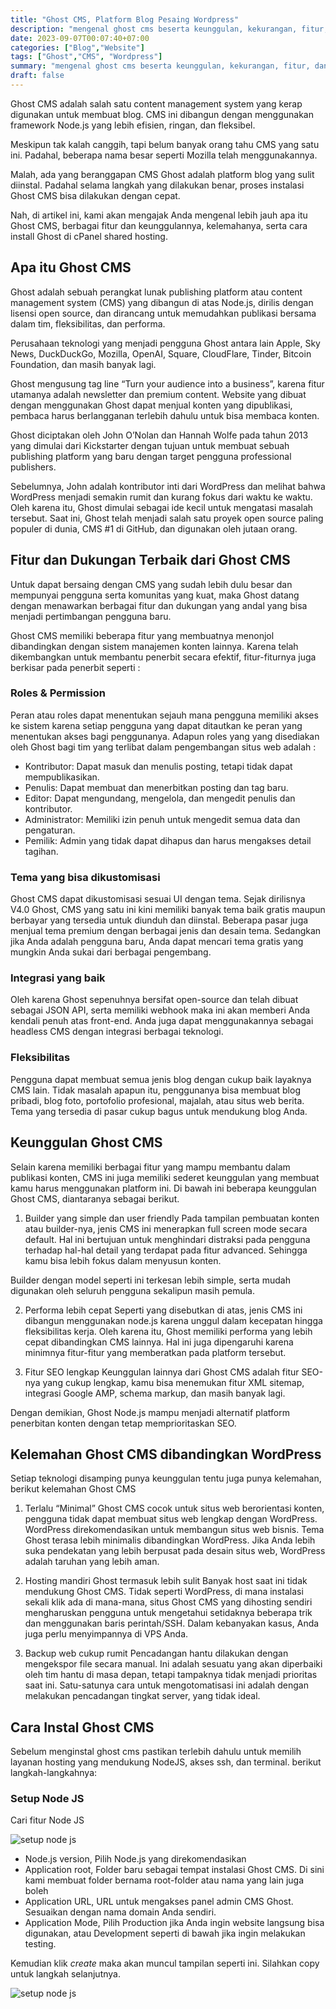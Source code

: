 ```yaml
---
title: "Ghost CMS, Platform Blog Pesaing Wordpress"
description: "mengenal ghost cms beserta keunggulan, kekurangan, fitur, dan cara instal ghost cms di cpanel shared hosting"
date: 2023-09-07T00:07:40+07:00
categories: ["Blog","Website"]
tags: ["Ghost","CMS", "Wordpress"]
summary: "mengenal ghost cms beserta keunggulan, kekurangan, fitur, dan cara instal ghost cms di cpanel shared hosting"
draft: false
---
```


Ghost CMS adalah salah satu content management system yang kerap digunakan untuk membuat blog. CMS ini dibangun dengan menggunakan framework Node.js yang lebih efisien, ringan, dan fleksibel.

Meskipun tak kalah canggih, tapi belum banyak orang tahu CMS yang satu ini. Padahal, beberapa nama besar seperti Mozilla telah menggunakannya.

Malah, ada yang beranggapan CMS Ghost adalah platform blog yang sulit diinstal. Padahal selama langkah yang dilakukan benar, proses instalasi Ghost CMS bisa dilakukan dengan cepat.

Nah, di artikel ini, kami akan mengajak Anda mengenal lebih jauh apa itu Ghost CMS, berbagai fitur dan keunggulannya, kelemahanya, serta cara install Ghost di cPanel shared hosting.

## Apa itu Ghost CMS
Ghost adalah sebuah perangkat lunak publishing platform atau content management system (CMS) yang dibangun di atas Node.js, dirilis dengan lisensi open source, dan dirancang untuk memudahkan publikasi bersama dalam tim, fleksibilitas, dan performa.

Perusahaan teknologi yang menjadi pengguna Ghost antara lain Apple, Sky News, DuckDuckGo, Mozilla, OpenAI, Square, CloudFlare, Tinder, Bitcoin Foundation, dan masih banyak lagi.

Ghost mengusung tag line “Turn your audience into a business”, karena fitur utamanya adalah newsletter dan premium content. Website yang dibuat dengan menggunakan Ghost dapat menjual konten yang dipublikasi, pembaca harus berlangganan terlebih dahulu untuk bisa membaca konten.

Ghost diciptakan oleh John O’Nolan dan Hannah Wolfe pada tahun 2013 yang dimulai dari Kickstarter dengan tujuan untuk membuat sebuah publishing platform yang baru dengan target pengguna professional publishers.

Sebelumnya, John adalah kontributor inti dari WordPress dan melihat bahwa WordPress menjadi semakin rumit dan kurang fokus dari waktu ke waktu. Oleh karena itu, Ghost dimulai sebagai ide kecil untuk mengatasi masalah tersebut. Saat ini, Ghost telah menjadi salah satu proyek open source paling populer di dunia, CMS #1 di GitHub, dan digunakan oleh jutaan orang.

## Fitur dan Dukungan Terbaik dari Ghost CMS
Untuk dapat bersaing dengan CMS yang sudah lebih dulu besar dan mempunyai pengguna serta komunitas yang kuat, maka Ghost datang dengan menawarkan berbagai fitur dan dukungan yang andal yang bisa menjadi pertimbangan pengguna baru.

Ghost CMS memiliki beberapa fitur yang membuatnya menonjol dibandingkan dengan sistem manajemen konten lainnya. Karena telah dikembangkan untuk membantu penerbit secara efektif, fitur-fiturnya juga berkisar pada penerbit seperti :

### Roles & Permission
Peran atau roles dapat menentukan sejauh mana pengguna memiliki akses ke sistem karena setiap pengguna yang dapat ditautkan ke peran yang menentukan akses bagi penggunanya. Adapun roles yang yang disediakan oleh Ghost bagi tim yang terlibat dalam pengembangan situs web adalah :
- Kontributor: Dapat masuk dan menulis posting, tetapi tidak dapat mempublikasikan.
- Penulis: Dapat membuat dan menerbitkan posting dan tag baru.
- Editor: Dapat mengundang, mengelola, dan mengedit penulis dan kontributor.
- Administrator: Memiliki izin penuh untuk mengedit semua data dan pengaturan.
- Pemilik: Admin yang tidak dapat dihapus dan harus mengakses detail tagihan.

### Tema yang bisa dikustomisasi
Ghost CMS dapat dikustomisasi sesuai UI dengan tema. Sejak dirilisnya V4.0 Ghost, CMS yang satu ini kini memiliki banyak tema baik gratis maupun berbayar yang tersedia untuk diunduh dan diinstal. Beberapa pasar juga menjual tema premium dengan berbagai jenis dan desain tema. Sedangkan jika Anda adalah pengguna baru, Anda dapat mencari tema gratis yang mungkin Anda sukai dari berbagai pengembang.

### Integrasi yang baik
Oleh karena Ghost sepenuhnya bersifat open-source dan telah dibuat sebagai JSON API, serta memiliki webhook maka ini akan memberi Anda kendali penuh atas front-end. Anda juga dapat menggunakannya sebagai headless CMS dengan integrasi berbagai teknologi.

### Fleksibilitas
Pengguna dapat membuat semua jenis blog dengan cukup baik layaknya CMS lain. Tidak masalah apapun itu, penggunanya bisa membuat blog pribadi, blog foto, portofolio profesional, majalah, atau situs web berita. Tema yang tersedia di pasar cukup bagus untuk mendukung blog Anda.

## Keunggulan Ghost CMS
Selain karena memiliki berbagai fitur yang mampu membantu dalam publikasi konten, CMS ini juga memiliki sederet keunggulan yang membuat kamu harus menggunakan platform ini. Di bawah ini beberapa keunggulan Ghost CMS, diantaranya sebagai berikut.

1. Builder yang simple dan user friendly
Pada tampilan pembuatan konten atau builder-nya, jenis CMS ini menerapkan full screen mode secara default. Hal ini bertujuan untuk menghindari distraksi pada pengguna terhadap hal-hal detail yang terdapat pada fitur advanced.  Sehingga kamu bisa lebih fokus dalam menyusun konten. 

Builder dengan model seperti ini terkesan lebih simple, serta mudah digunakan oleh seluruh pengguna sekalipun masih pemula.

2. Performa lebih cepat
Seperti yang disebutkan di atas, jenis CMS ini dibangun menggunakan node.js karena unggul dalam kecepatan hingga fleksibilitas kerja. Oleh karena itu, Ghost memiliki performa yang lebih cepat dibandingkan CMS lainnya. Hal ini juga dipengaruhi karena minimnya fitur-fitur yang memberatkan pada platform tersebut.

3. Fitur SEO lengkap
Keunggulan lainnya dari Ghost CMS adalah fitur SEO-nya yang cukup lengkap, kamu bisa menemukan fitur XML sitemap, integrasi Google AMP, schema markup, dan masih banyak lagi. 

Dengan demikian, Ghost Node.js mampu menjadi alternatif platform penerbitan konten dengan tetap memprioritaskan SEO.

## Kelemahan Ghost CMS dibandingkan WordPress
Setiap teknologi disamping punya keunggulan tentu juga punya kelemahan, berikut kelemahan Ghost CMS

1. Terlalu “Minimal”
Ghost CMS cocok untuk situs web berorientasi konten, pengguna tidak dapat membuat situs web lengkap dengan WordPress. WordPress direkomendasikan untuk membangun situs web bisnis. Tema Ghost terasa lebih minimalis dibandingkan WordPress. Jika Anda lebih suka pendekatan yang lebih berpusat pada desain situs web, WordPress adalah taruhan yang lebih aman.

2. Hosting mandiri Ghost termasuk lebih sulit
Banyak host saat ini tidak mendukung Ghost CMS. Tidak seperti WordPress, di mana instalasi sekali klik ada di mana-mana, situs Ghost CMS yang dihosting sendiri mengharuskan pengguna untuk mengetahui setidaknya beberapa trik dan menggunakan baris perintah/SSH. Dalam kebanyakan kasus, Anda juga perlu menyimpannya di VPS Anda.

3. Backup web cukup rumit
Pencadangan hantu dilakukan dengan mengekspor file secara manual. Ini adalah sesuatu yang akan diperbaiki oleh tim hantu di masa depan, tetapi tampaknya tidak menjadi prioritas saat ini. Satu-satunya cara untuk mengotomatisasi ini adalah dengan melakukan pencadangan tingkat server, yang tidak ideal.

## Cara Instal Ghost CMS
Sebelum menginstal ghost cms pastikan terlebih dahulu untuk memilih layanan hosting yang mendukung NodeJS, akses ssh, dan terminal. berikut langkah-langkahnya:

### Setup Node JS
Cari fitur Node JS

<img src="https://niagaspace.sgp1.digitaloceanspaces.com/blog/wp-content/uploads/2022/05/04131519/setup-node-js-768x398.webp" alt="setup node js"/>

- Node.js version, Pilih Node.js yang direkomendasikan
- Application root, Folder baru sebagai tempat instalasi Ghost CMS. Di sini kami membuat folder bernama root-folder atau nama yang lain juga boleh
- Application URL, URL untuk mengakses panel admin CMS Ghost. Sesuaikan dengan nama domain Anda sendiri.
- Application Mode, Pilih Production jika Anda ingin website langsung bisa digunakan, atau Development seperti di bawah jika ingin melakukan testing.

Kemudian klik _create_ maka akan muncul tampilan seperti ini. Silahkan copy untuk langkah selanjutnya.

<img src="https://niagaspace.sgp1.digitaloceanspaces.com/blog/wp-content/uploads/2021/11/03072805/langkah-4-buka-terminal-1-768x243.png" alt="setup node js"/>

